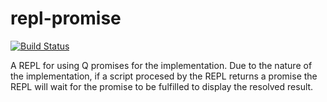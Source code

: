 repl-promise
============

[![Build Status](https://travis-ci.org/jimlloyd/repl-promise.svg)](https://travis-ci.org/jimlloyd/repl-promise)

A REPL for using Q promises for the implementation.
Due to the nature of the implementation, if a script procesed by the REPL returns a promise the REPL will wait for the promise to be fulfilled to display the resolved result.

